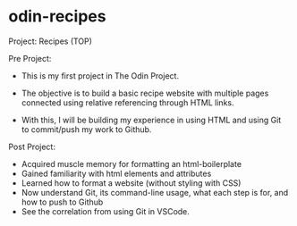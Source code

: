 # odin-recipes
Project: Recipes (TOP)

Pre Project: 
- This is my first project in The Odin Project. 

- The objective is to build a basic recipe website with multiple pages connected using relative referencing through HTML links. 

- With this, I will be building my experience in using HTML and using Git to commit/push my work to Github.  

Post Project: 
- Acquired muscle memory for formatting an html-boilerplate
- Gained familiarity with html elements and attributes
- Learned how to format a website (without styling with CSS)
- Now understand Git, its command-line usage, what each step is for, and how to push to Github
- See the correlation from using Git in VSCode. 